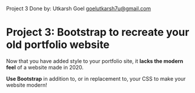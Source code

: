 Project 3 Done by:
Utkarsh Goel
goelutkarsh7u@gmail.com

# Project 3: Bootstrap to recreate your old portfolio website

Now that you have added style to your portfolio site, it **lacks the modern feel** of a website made in 2020.

**Use Bootstrap** in addition to, or in replacement to, your CSS to make your website modern!
